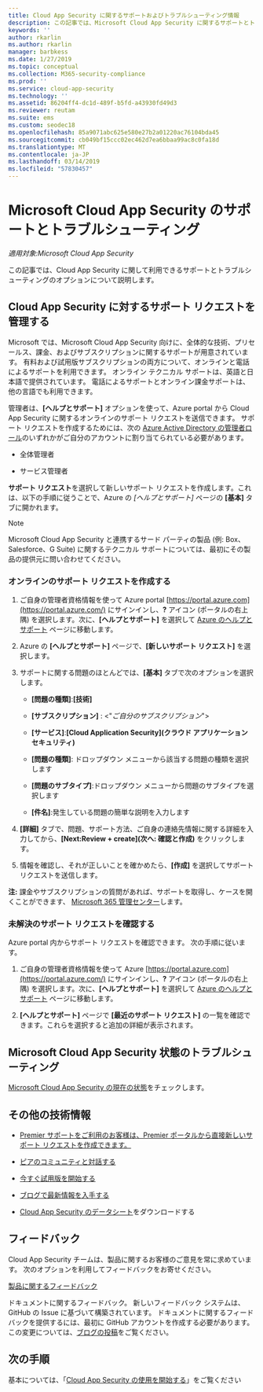 ```yaml
---
title: Cloud App Security に関するサポートおよびトラブルシューティング情報
description: この記事では、Microsoft Cloud App Security に関するサポートとトラブルシューティングのオプションについて説明します
keywords: ''
author: rkarlin
ms.author: rkarlin
manager: barbkess
ms.date: 1/27/2019
ms.topic: conceptual
ms.collection: M365-security-compliance
ms.prod: ''
ms.service: cloud-app-security
ms.technology: ''
ms.assetid: 86204ff4-dc1d-489f-b5fd-a43930fd49d3
ms.reviewer: reutam
ms.suite: ems
ms.custom: seodec18
ms.openlocfilehash: 85a9071abc625e580e27b2a01220ac76104bda45
ms.sourcegitcommit: cb049bf15ccc02ec462d7ea6bbaa99ac8c0fa18d
ms.translationtype: MT
ms.contentlocale: ja-JP
ms.lasthandoff: 03/14/2019
ms.locfileid: "57830457"
---
```

# <a name="support-and-troubleshooting-microsoft-cloud-app-security"></a>Microsoft Cloud App Security のサポートとトラブルシューティング

*適用対象:Microsoft Cloud App Security*

この記事では、Cloud App Security に関して利用できるサポートとトラブルシューティングのオプションについて説明します。

## <a name="manage-support-requests-for-cloud-app-security"></a>Cloud App Security に対するサポート リクエストを管理する

Microsoft では、Microsoft Cloud App Security 向けに、全体的な技術、プリセールス、課金、およびサブスクリプションに関するサポートが用意されています。 有料および試用版サブスクリプションの両方について、オンラインと電話によるサポートを利用できます。 オンライン テクニカル サポートは、英語と日本語で提供されています。 電話によるサポートとオンライン課金サポートは、他の言語でも利用できます。

管理者は、**[ヘルプとサポート]** オプションを使って、Azure portal から Cloud App Security に関するオンラインのサポート リクエストを送信できます。 サポート リクエストを作成するためには、次の [Azure Active Directory の管理者ロール](https://docs.microsoft.com/azure/active-directory/active-directory-assign-admin-roles-azure-portal)のいずれかがご自分のアカウントに割り当てられている必要があります。

-   全体管理者

-   サービス管理者

**サポート リクエスト**を選択して新しいサポート リクエストを作成します。これは、以下の手順に従うことで、Azure の *[ヘルプとサポート]* ページの **[基本]** タブに開かれます。

>[!NOTE]
> Microsoft Cloud App Security と連携するサード パーティの製品 (例: Box、Salesforce、G Suite) に関するテクニカル サポートについては、最初にその製品の提供元に問い合わせてください。


### <a name="create-an-online-support-request"></a>オンラインのサポート リクエストを作成する

1.  ご自身の管理者資格情報を使って Azure portal [https://portal.azure.com](https://portal.azure.com/) にサインインし、**?** アイコン (ポータルの右上隅) を選択します。次に、**[ヘルプとサポート]** を選択して [Azure のヘルプとサポート](https://ms.portal.azure.com/#blade/Microsoft_Azure_Support/HelpAndSupportBlade/overview) ページに移動します。

2.  Azure の **[ヘルプとサポート]** ページで、**[新しいサポート リクエスト]** を選択します。

3.  サポートに関する問題のほとんどでは、**[基本]** タブで次のオプションを選択します。

    -   **[問題の種類]**:**[技術]**

    -   **[サブスクリプション]** : \<"*ご自分のサブスクリプション*"\>

    -   **[サービス]**:**[Cloud Application Security]\(クラウド アプリケーション セキュリティ\)**

    -   **[問題の種類]**: ドロップダウン メニューから該当する問題の種類を選択します

    -   **[問題のサブタイプ]**:ドロップダウン メニューから問題のサブタイプを選択します

    -   **[件名]**:発生している問題の簡単な説明を入力します

4.  **[詳細]** タブで、問題、サポート方法、ご自身の連絡先情報に関する詳細を入力してから、**[Next:Review + create]\(次へ: 確認と作成\)** をクリックします。

5.  情報を確認し、それが正しいことを確かめたら、**[作成]** を選択してサポート リクエストを送信します。

**注:** 課金やサブスクリプションの質問があれば、サポートを取得し、ケースを開くことができます、 [Microsoft 365 管理センター](https://portal.office.com/Support/SupportEntry.aspx)します。

### <a name="view-open-support-requests"></a>未解決のサポート リクエストを確認する

Azure portal 内からサポート リクエストを確認できます。 次の手順に従います。

1.  ご自身の管理者資格情報を使って Azure [https://portal.azure.com](https://portal.azure.com/) にサインインし、**?** アイコン (ポータルの右上隅) を選択します。次に、**[ヘルプとサポート]** を選択して [Azure のヘルプとサポート](https://ms.portal.azure.com/#blade/Microsoft_Azure_Support/HelpAndSupportBlade/overview) ページに移動します。

2.  **[ヘルプとサポート]** ページで **[最近のサポート リクエスト]** の一覧を確認できます。これらを選択すると追加の詳細が表示されます。

## <a name="troubleshooting-microsoft-cloud-app-security-status"></a>Microsoft Cloud App Security 状態のトラブルシューティング

[Microsoft Cloud App Security の現在の状態](https://status.cloudappsecurity.com/)をチェックします。


## <a name="additional-resources"></a>その他の技術情報

- [Premier サポートをご利用のお客様は、Premier ポータルから直接新しいサポート リクエストを作成できます。](https://premier.microsoft.com/)

-  [ピアのコミュニティと対話する](https://techcommunity.microsoft.com/t5/Microsoft-Cloud-App-Security/bd-p/MicrosoftCloudAppSecurity)

-   [今すぐ試用版を開始する](https://signup.microsoft.com/Signup?OfferId=757c4c34-d589-46e4-9579-120bba5c92ed&ali=1)

-   [ブログで最新情報を入手する](https://techcommunity.microsoft.com/t5/Enterprise-Mobility-Security/bg-p/enterprisemobilityandsecurity/label-name/Microsoft%20Cloud%20App%20Security)

-   [Cloud App Security のデータシート](http://download.microsoft.com/download/E/F/E/EFE908F8-7EDB-4244-8039-67BA574186CC/Microsoft_Cloud_App_Security_eBook.pdf)をダウンロードする

## <a name="feedback"></a>フィードバック

Cloud App Security チームは、製品に関するお客様のご意見を常に求めています。 次のオプションを利用してフィードバックをお寄せください。

[製品に関するフィードバック](https://microsoftsecurity.uservoice.com/forums/905161-cloud-app-security) 

ドキュメントに関するフィードバック。 新しいフィードバック システムは、GitHub の Issue に基づいて構築されています。 ドキュメントに関するフィードバックを提供するには、最初に GitHub アカウントを作成する必要があります。 この変更については、[ブログの投稿](https://docs.microsoft.com/teamblog/a-new-feedback-system-is-coming-to-docs)をご覧ください。



## <a name="next-steps"></a>次の手順 

基本については、「[Cloud App Security の使用を開始する](getting-started-with-cloud-app-security.md)」をご覧ください 
